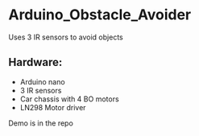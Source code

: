 # Arduino_Obstacle_Avoider
Uses 3 IR sensors to avoid objects

## Hardware:
  - Arduino nano
  - 3 IR sensors
  - Car chassis with 4 BO motors
  - LN298 Motor driver

Demo is in the repo
